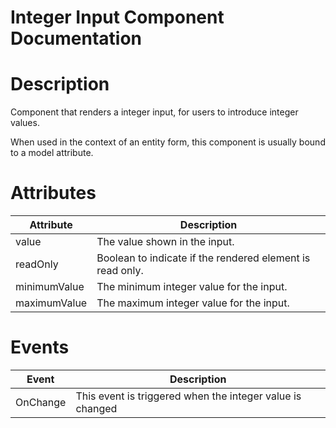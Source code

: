 # Integer Input Component Documentation

# Description

Component that renders a integer input, for users to introduce integer values.

When used in the context of an entity form, this component is usually bound to a model attribute.

# Attributes

| Attribute    | Description                                               |
| ------------ | --------------------------------------------------------- |
| value        | The value shown in the input.                             |
| readOnly     | Boolean to indicate if the rendered element is read only. |
| minimumValue | The minimum integer value for the input.                  |
| maximumValue | The maximum integer value for the input.                  |

# Events

| Event    | Description                                               |
| -------- | --------------------------------------------------------- |
| OnChange | This event is triggered when the integer value is changed |
